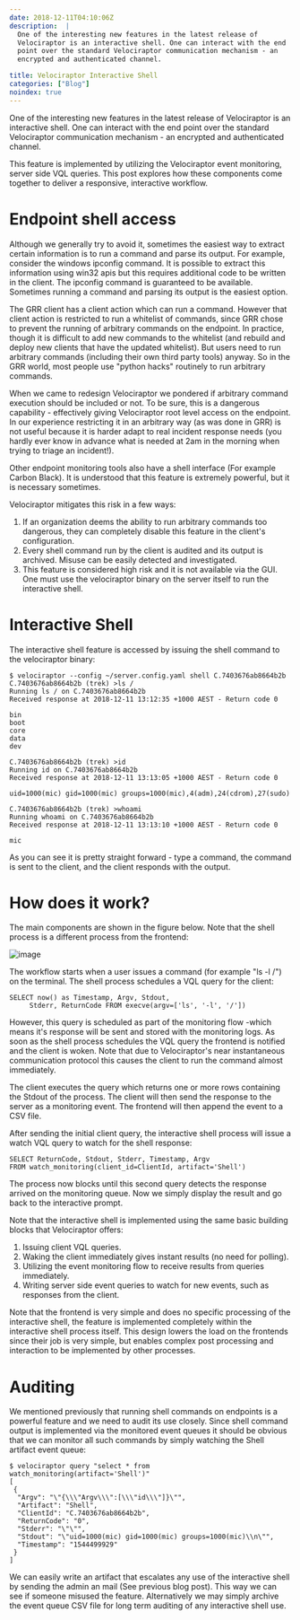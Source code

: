 ```yaml
---
date: 2018-12-11T04:10:06Z
description:  |
  One of the interesting new features in the latest release of
  Velociraptor is an interactive shell. One can interact with the end
  point over the standard Velociraptor communication mechanism - an
  encrypted and authenticated channel.

title: Velociraptor Interactive Shell
categories: ["Blog"]
noindex: true
---
```



One of the interesting new features in the latest release of
Velociraptor is an interactive shell. One can interact with the end
point over the standard Velociraptor communication mechanism - an
encrypted and authenticated channel.

This feature is implemented by utilizing the Velociraptor event
monitoring, server side VQL queries. This post explores how these
components come together to deliver a responsive, interactive workflow.

Endpoint shell access
=====================

Although we generally try to avoid it, sometimes the easiest way to
extract certain information is to run a command and parse its output.
For example, consider the windows ipconfig command. It is possible to
extract this information using win32 apis but this requires additional
code to be written in the client. The ipconfig command is guaranteed to
be available. Sometimes running a command and parsing its output is the
easiest option.

The GRR client has a client action which can run a command. However that
client action is restricted to run a whitelist of commands, since GRR
chose to prevent the running of arbitrary commands on the endpoint. In
practice, though it is difficult to add new commands to the whitelist
(and rebuild and deploy new clients that have the updated whitelist).
But users need to run arbitrary commands (including their own third
party tools) anyway. So in the GRR world, most people use \"python
hacks\" routinely to run arbitrary commands.

When we came to redesign Velociraptor we pondered if arbitrary command
execution should be included or not. To be sure, this is a dangerous
capability - effectively giving Velociraptor root level access on the
endpoint. In our experience restricting it in an arbitrary way (as was
done in GRR) is not useful because it is harder adapt to real incident
response needs (you hardly ever know in advance what is needed at 2am in
the morning when trying to triage an incident!).

Other endpoint monitoring tools also have a shell interface (For example
Carbon Black). It is understood that this feature is extremely powerful,
but it is necessary sometimes.

Velociraptor mitigates this risk in a few ways:

1.  If an organization deems the ability to run arbitrary commands too
    dangerous, they can completely disable this feature in the client\'s
    configuration.
2.  Every shell command run by the client is audited and its output is
    archived. Misuse can be easily detected and investigated.
3.  This feature is considered high risk and it is not available via the
    GUI. One must use the velociraptor binary on the server itself to
    run the interactive shell.

Interactive Shell
=================

The interactive shell feature is accessed by issuing the shell command
to the velociraptor binary:

``` {.sourceCode .bash}
$ velociraptor --config ~/server.config.yaml shell C.7403676ab8664b2b
C.7403676ab8664b2b (trek) >ls /
Running ls / on C.7403676ab8664b2b
Received response at 2018-12-11 13:12:35 +1000 AEST - Return code 0

bin
boot
core
data
dev

C.7403676ab8664b2b (trek) >id
Running id on C.7403676ab8664b2b
Received response at 2018-12-11 13:13:05 +1000 AEST - Return code 0

uid=1000(mic) gid=1000(mic) groups=1000(mic),4(adm),24(cdrom),27(sudo)

C.7403676ab8664b2b (trek) >whoami
Running whoami on C.7403676ab8664b2b
Received response at 2018-12-11 13:13:10 +1000 AEST - Return code 0

mic
```

As you can see it is pretty straight forward - type a command, the
command is sent to the client, and the client responds with the output.

How does it work?
=================

The main components are shown in the figure below. Note that the shell
process is a different process from the frontend:

![image](interactive_shell_workflow.png)

The workflow starts when a user issues a command (for example \"ls -l
/\") on the terminal. The shell process schedules a VQL query for the
client:

``` {.sourceCode .psql}
SELECT now() as Timestamp, Argv, Stdout,
     Stderr, ReturnCode FROM execve(argv=['ls', '-l', '/'])
```

However, this query is scheduled as part of the monitoring flow -which
means it\'s response will be sent and stored with the monitoring logs.
As soon as the shell process schedules the VQL query the frontend is
notified and the client is woken. Note that due to Velociraptor\'s near
instantaneous communication protocol this causes the client to run the
command almost immediately.

The client executes the query which returns one or more rows containing
the Stdout of the process. The client will then send the response to the
server as a monitoring event. The frontend will then append the event to
a CSV file.

After sending the initial client query, the interactive shell process
will issue a watch VQL query to watch for the shell response:

``` {.sourceCode .psql}
SELECT ReturnCode, Stdout, Stderr, Timestamp, Argv
FROM watch_monitoring(client_id=ClientId, artifact='Shell')
```

The process now blocks until this second query detects the response
arrived on the monitoring queue. Now we simply display the result and go
back to the interactive prompt.

Note that the interactive shell is implemented using the same basic
building blocks that Velociraptor offers:

1.  Issuing client VQL queries.
2.  Waking the client immediately gives instant results (no need for
    polling).
3.  Utilizing the event monitoring flow to receive results from queries
    immediately.
4.  Writing server side event queries to watch for new events, such as
    responses from the client.

Note that the frontend is very simple and does no specific processing of
the interactive shell, the feature is implemented completely within the
interactive shell process itself. This design lowers the load on the
frontends since their job is very simple, but enables complex post
processing and interaction to be implemented by other processes.

Auditing
========

We mentioned previously that running shell commands on endpoints is a
powerful feature and we need to audit its use closely. Since shell
command output is implemented via the monitored event queues it should
be obvious that we can monitor all such commands by simply watching the
Shell artifact event queue:

``` {.sourceCode .bash}
$ velociraptor query "select * from watch_monitoring(artifact='Shell')"
[
 {
  "Argv": "\"{\\\"Argv\\\":[\\\"id\\\"]}\"",
  "Artifact": "Shell",
  "ClientId": "C.7403676ab8664b2b",
  "ReturnCode": "0",
  "Stderr": "\"\"",
  "Stdout": "\"uid=1000(mic) gid=1000(mic) groups=1000(mic)\\n\"",
  "Timestamp": "1544499929"
 }
]
```

We can easily write an artifact that escalates any use of the
interactive shell by sending the admin an mail (See previous blog post).
This way we can see if someone misused the feature. Alternatively we
may simply archive the event queue CSV file for long term auditing of
any interactive shell use.
